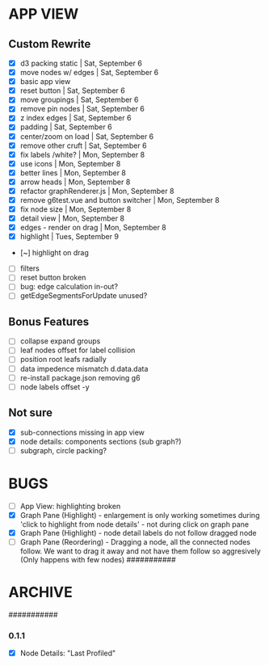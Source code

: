 # APP VIEW
## Custom Rewrite
* [x] d3 packing static | Sat, September 6
* [x] move nodes w/ edges | Sat, September 6
* [x] basic app view
* [x] reset button | Sat, September 6
* [x] move groupings | Sat, September 6
* [x] remove pin nodes | Sat, September 6
* [x] z index edges | Sat, September 6
* [x] padding | Sat, September 6
* [x] center/zoom on load | Sat, September 6
* [x] remove other cruft | Sat, September 6
* [x] fix labels /white? | Mon, September 8
* [x] use icons | Mon, September 8
* [x] better lines | Mon, September 8
* [x] arrow heads | Mon, September 8
* [x] refactor graphRenderer.js | Mon, September 8
* [x] remove g6test.vue and button switcher | Mon, September 8
* [x] fix node size | Mon, September 8
* [x] detail view | Mon, September 8
* [x] edges - render on drag | Mon, September 8
* [x] highlight | Tues, September 9
* [~] highlight on drag
* [ ] filters
* [ ] reset button broken
* [ ] bug: edge calculation in-out?
* [ ] getEdgeSegmentsForUpdate unused?

## Bonus Features
* [ ] collapse expand groups
* [ ] leaf nodes offset for label collision
* [ ] position root leafs radially
* [ ] data impedence mismatch d.data.data
* [ ] re-install package.json removing g6
* [ ] node labels offset -y

## Not sure
* [x] sub-connections missing in app view
* [x] node details: components sections (sub graph?)
* [ ] subgraph, circle packing?

# BUGS
* [ ] App View: highlighting broken
* [x] Graph Pane (Highlight) - enlargement is only working sometimes during 'click to highlight from node details' - not during click on graph pane
* [x] Graph Pane (Highlight) - node detail labels do not follow dragged node
* [ ] Graph Pane (Reordering) - Dragging a node, all the connected nodes follow. We want to drag it away and not have them follow so aggresively  (Only happens with few nodes)
###########

# ARCHIVE #
###########

### 0.1.1
* [x] Node Details: "Last Profiled"